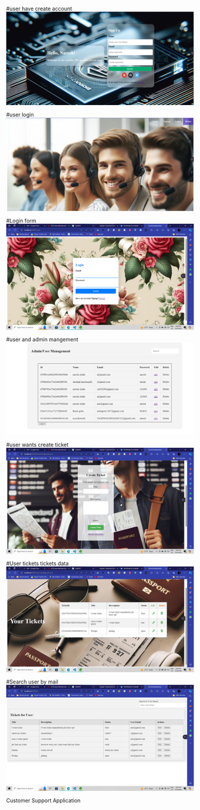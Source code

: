 #user have create account
![alt text](image-4.png)

#user login
![alt text](image.png)

#Login form
![alt text](image-1.png)

#user and admin mangement
![alt text](image-6.png)

#user wants create ticket
![alt text](image-2.png)

#User tickets tickets data
![alt text](image-3.png)

#Search user by mail
![alt text](image-5.png)

Customer Support Application
